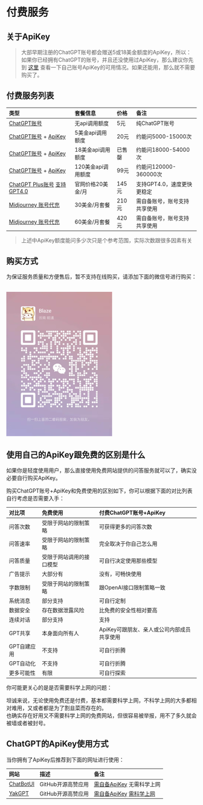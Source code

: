 # 付费服务

## 关于ApiKey

> 大部早期注册的ChatGPT账号都会赠送5或18美金额度的ApiKey，所以：
> 如果你已经拥有ChatGPT的账号，并且还没使用过ApiKey，那么建议你先到 [这里](https://platform.openai.com/account/api-keys) 查看一下自己账号ApiKey的可用情况。如果还能用，那么就不需要购买了。

## 付费服务列表

| 类型 | 套餐信息 | 价格 | 备注 |
| :---- | :---- | :---- | :---- |
| [ChatGPT账号](https://ai.com) | 无api调用额度 | 5元 | 纯ChatGPT账号 |
| [ChatGPT账号](https://ai.com) + [ApiKey](https://platform.openai.com/account/api-keys) | 5美金api调用额度 | 20元 | 约能问5000-15000次 |
| [ChatGPT账号](https://ai.com) + [ApiKey](https://platform.openai.com/account/api-keys) | 18美金api调用额度 | 已售罄 | 约能问18000-54000次 |
| [ChatGPT账号](https://ai.com) + [ApiKey](https://platform.openai.com/account/api-keys) | 120美金api调用额度 | 99元 | 约能问120000-360000次 |
| [ChatGPT Plus账号](https://ai.com) [支持GPT4.0](https://openai.com/research/gpt-4) | 官网价格20美金/月 | 145元 | 支持GPT4.0，速度更快更稳定 |
| [Midjourney 账号代充](https://www.midjourney.com/) | 30美金/月套餐 | 210元 | 需自备账号，账号支持共享使用 |
| [Midjourney 账号代充](https://www.midjourney.com/) | 60美金/月套餐 | 420元 | 需自备账号，账号支持共享使用 |

> 上述中ApiKey额度能问多少次只是个参考范围，实际次数跟很多因素有关  

## 购买方式

为保证服务质量和方便售后，暂不支持在线购买，请添加下面的微信号进行购买：

<br />
<img src="/assets/img/wechat2.jpg" width=280 />
<br />

## 使用自己的ApiKey跟免费的区别是什么

如果你是轻度使用用户，那么直接使用免费网站提供的问答服务就可以了，确实没必要自行购买ApiKey。  

购买ChatGPT账号+ApiKey和免费使用的区别如下，你可以根据下面的对比列表自行考虑是否需要入手：  

| 对比项 | 免费使用 | 付费ChatGPT账号+ApiKey |
| :---- | :---- | :---- |
| 问答次数 | 受限于网站的限制策略 | 可获得更多的问答次数 |
| 问答速率 | 受限于网站的限制策略 | 完全取决于你自己怎么用 |
| 问答质量 | 受限于网站调用的接口模型 | 可自行决定使用那些模型 |
| 广告提示 | 大部分有 | 没有，可畅快使用 |
| 字数限制 | 受限于网站的限制策略 | 跟OpenAI接口限制策略一致 |
| 系统消息 | 部分支持 | 可自行定制 |
| 数据安全 | 存在数据泄露风险 | 比免费的安全性相对要高 |
| 连续对话 | 部分支持 | 支持 |
| GPT共享 | 本身面向所有人 | ApiKey可跟朋友、亲人或公司内部成员共享使用 |
| GPT自建应用 | 不支持 | 可自行折腾 |
| GPT自动化 | 不支持 | 可自行折腾 |
| 更多可能性 | 有限 | 可自行探索 |

你可能更关心的是是否需要科学上网的问题：  

坦诚来说，无论使用免费还是付费，基本都需要科学上网，不科学上网的大多都相对难用，又或者都是为了割韭菜而存在的。  
也确实存在好用又不需要科学上网的免费网站，但很容易被举报，用不了多久就会被墙或者被封号。  

## ChatGPT的ApiKey使用方式

当你拥有了ApiKey后推荐到下面的网址进行使用：

| 网站 | 描述 | 备注 |
| :---- | :---- | :---- |
| [ChatBotUI](https://www.chatbotui.com/zh) | GitHub开源高赞应用 | [需自备ApiKey](./buy.md) 无需科学上网 |
| [YakGPT](https://yakgpt.vercel.app/) | GitHub开源高赞应用 | [需自备ApiKey](./buy.md) [需科学上网](./airport.md) |
